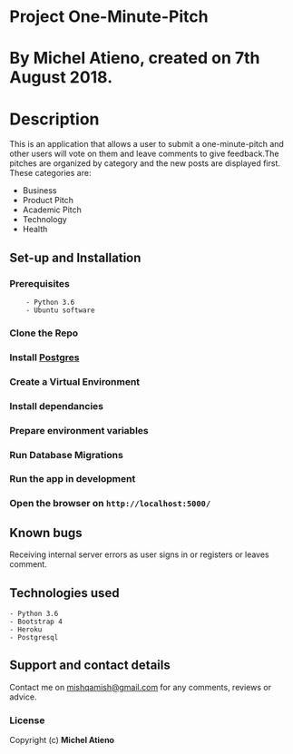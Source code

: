 # Project One-Minute-Pitch
# By Michel Atieno, created on 7th August 2018.

# Description

 This is an application that allows a user to submit a one-minute-pitch and other users will vote on them and leave comments to give feedback.The pitches are organized by category and the new posts are displayed first.
 These categories are:
<ul> 
    <li> Business</li>
    <li>Product Pitch</li>
    <li>Academic Pitch</li>
    <li>Technology</li>
    <li>Health
</li>
</ul>

## Set-up and Installation
###     Prerequisites
        - Python 3.6
        - Ubuntu software

###     Clone the Repo

###     Install [Postgres](https://www.postgresql.org/download/)

###     Create a Virtual Environment

###     Install dependancies

###     Prepare environment variables

###     Run Database Migrations

###     Run the app in development

###     Open the browser on `http://localhost:5000/`

## Known bugs
Receiving internal server errors as user signs in or registers or leaves comment.

## Technologies used
    - Python 3.6
    - Bootstrap 4
    - Heroku
    - Postgresql

## Support and contact details
Contact me on mishqamish@gmail.com for any comments, reviews or advice.

### License
Copyright (c) **Michel Atieno**